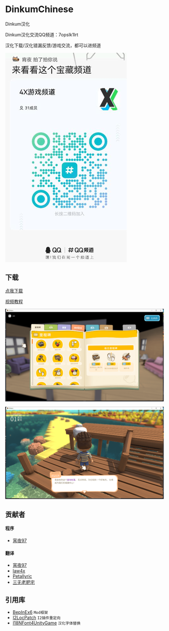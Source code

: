 # DinkumChinese
Dinkum汉化

Dinkum汉化交流QQ频道：7opslk1lrt

汉化下载/汉化错漏反馈/游戏交流，都可以进频道

![预览图][12]

## 下载

[点我下载][8]

[视频教程][9]


![预览图][10]

![预览图][11]

## 贡献者
#### 程序
- [宵夜97][1]

#### 翻译
- [宵夜97][1]
- [law4x][2]
- [Petallyric][3]
- [三无老肥宅][4]

## 引用库
- [BepInEx6][5] `Mod框架`
- [I2LocPatch][6] `I2插件重定向`
- [I18NFont4UnityGame][7] `汉化字体替换`

[1]: https://space.bilibili.com/1306433
[2]: https://space.bilibili.com/2714606
[3]: https://space.bilibili.com/739337
[4]: https://space.bilibili.com/2712666
[5]: https://github.com/BepInEx/BepInEx
[6]: https://github.com/xiaoye97/I2LocPatch
[7]: https://github.com/xiaoye97/I18NFont4UnityGame
[8]: https://github.com/xiaoye97/DinkumChinese/releases
[9]: https://www.bilibili.com/video/BV1TW4y127rq
[10]: Image/preview1.png
[11]: Image/preview2.png
[12]: Image/qqpindao.jpg